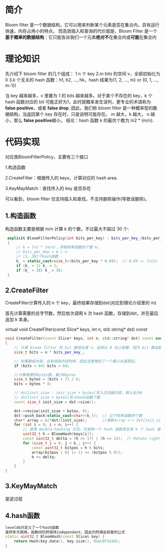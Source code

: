 # 简介

Bloom filter 是一个数据结构，它可以用来判断某个元素是否在集合内，具有运行快速，内存占用小的特点。
而高效插入和查询的代价就是，Bloom Filter 是一个**基于概率的数据结构**：它只能告诉我们一个元素**绝对不**在集合内或**可能**在集合内

# 理论知识

先介绍下 bloom filter 的几个组成：
1.n 个 key
2.m bits 的空间 v，全部初始化为0
3.k 个无关的 hash 函数：h1, h2, ..., hk，hash 结果为{1, 2, ..., m} or {0, 1, ..., m-1})

当 key 越来越多，v 里置为 1 的 bits 越来越多。对于某个不存在的 key，k 个 hash 函数对应的 bit 可能正好为1，此时就概率发生误判，更专业的术语称为 **false positive**，或者 **false drop**.
因此，我们称 bloom filter 是一种概率型的数据结构，当返回某个 key 存在时，只是说明可能存在。
m 越大，k 越大， n 越小，那么 **false positive**越小。
结论：hash 函数 k 的最优个数为 ln2 * (m/n).

# 代码实现

对应类BloomFilterPolicy，主要有三个接口

1.构造函数

2.CreateFilter：根据传入的 keys，计算对应的 hash area.

3.KeyMayMatch：查找传入的 key 是否存在

可以看到，bloom filter 仅支持插入和查找，不支持删除操作(导致误删除)。

## 1.构造函数

构造函数主要是根据 m/n 计算 k 的个数，不过最大不超过 30 个:

```cpp
 explicit BloomFilterPolicy(int bits_per_key) : bits_per_key_(bits_per_key)
 {
     // k = ln2 * (m/n)，获取哈希函数的个数 k。
     // bits_per_key = m / n
     // [1, 30]个hash函数
     k_ = static_cast<size_t>(bits_per_key * 0.69);  // 0.69 =~ ln(2)
     if (k_ < 1) k_ = 1;
     if (k_ > 30) k_ = 30;
 }
```

## 2.CreateFilter

CreateFilter计算传入的 n 个 key，最终结果存储到dst(对应到理论介绍里的 m)

首先计算需要的总字节数，然后依次调用 k 次 hash 函数，存储到dst，并在最后追加 k 本身。

virtual void CreateFilter(const Slice* keys, int n, std::string* dst) const

```cpp
void CreateFilter(const Slice* keys, int n, std::string* dst) const override
{
    // 计算 bloom filter 的 bit 数组长度 n，会除以 8 向上取整，因为 bit 数组最后会用 char 数组表示
    size_t bits = n * bits_per_key_;

    // 如果数组太短，会有很高的误判率，因此这里增加了一个最小长度限定。
    if (bits < 64) bits = 64;

    //计算需要的bytes数，最少8bytes
    size_t bytes = (bits + 7) / 8;
    bits = bytes * 8;

    // dst[init_size : init_size + bytes]写入过滤器内容，默认全为0
    // dst[init_size + bytes]写入hash函数个数
    const size_t init_size = dst->size();

    dst->resize(init_size + bytes, 0);
    dst->push_back(static_cast<char>(k_));  // 记下哈希函数的个数
    char* array = &(*dst)[init_size];       //更新array <-> dst[init_size : init_size + bytes]
    for (int i = 0; i < n; i++) {
        // 使用 double-hashing 方法，仅使用一个 hash 函数来生成 k 个 hash 值，近似等价于使用 k 个哈希函数的效果
        uint32_t h = BloomHash(keys[i]);
        const uint32_t delta = (h >> 17) | (h << 15);  // Rotate right 17 bits
        for (size_t j = 0; j < k_; j++) {
            const uint32_t bitpos = h % bits;
            array[bitpos / 8] |= (1 << (bitpos % 8));
            h += delta;
        }
    }
}
```

## 3.KeyMayMatch

是逆过程

## 4.hash函数

```cpp
leveldb只定义了一个hash函数
虽然多次调用，函数间仍然保持independent，因此仍然满足前面的公式
static uint32_t BloomHash(const Slice& key) {
	return Hash(key.data(), key.size(), 0xbc9f1d34);
}
```






